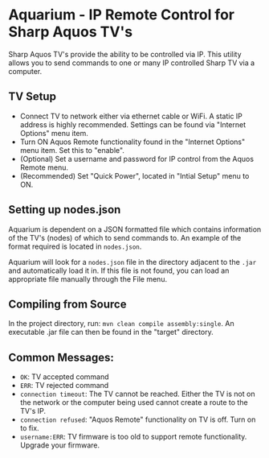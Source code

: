 # Aquarium - IP Remote Control for Sharp Aquos TV's
Sharp Aquos TV's provide the ability to be controlled via IP.  This utility allows you to send commands to one or many IP controlled Sharp TV via a computer.  

## TV Setup
- Connect TV to network either via ethernet cable or WiFi.  A static IP address is highly recommended.  Settings can be found via "Internet Options" menu item.
- Turn ON Aquos Remote functionality found in the "Internet Options" menu item.  Set this to "enable".
- (Optional) Set a username and password for IP control from the Aquos Remote menu.
- (Recommended) Set "Quick Power", located in "Intial Setup" menu to ON.

## Setting up nodes.json
Aquarium is dependent on a JSON formatted file which contains information of the TV's (nodes) of which to send commands to.  An example of the format required is located in `nodes.json`.  

Aquarium will look for a `nodes.json` file in the directory adjacent to the `.jar` and automatically load it in.  If this file is not found, you can load an appropriate file manually through the File menu.  

## Compiling from Source
In the project directory, run:
`mvn clean compile assembly:single`.  An executable .jar file can then be found in the "target" directory.  

## Common Messages:
- `OK`: TV accepted command
- `ERR`: TV rejected command
- `connection timeout`: The TV cannot be reached.  Either the TV is not on the network or the computer being used cannot create a route to the TV's IP.  
- `connection refused`: "Aquos Remote" functionality on TV is off.  Turn on to fix. 
- `username:ERR`: TV firmware is too old to support remote functionality.  Upgrade your firmware.
